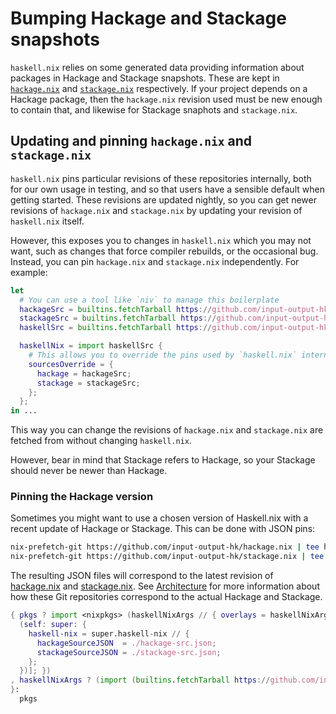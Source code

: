 # Bumping Hackage and Stackage snapshots

`haskell.nix` relies on some generated data providing information about packages in Hackage and Stackage snapshots.
These are kept in [`hackage.nix`](https://github.com/input-output-hk/hackage.nix) and [`stackage.nix`](https://github.com/input-output-hk/stackage.nix) respectively.
If your project depends on a Hackage package, then the `hackage.nix` revision used must be new enough to contain that, and likewise for Stackage snaphots and `stackage.nix`.

## Updating and pinning `hackage.nix` and `stackage.nix`

`haskell.nix` pins particular revisions of these repositories internally, both for our own usage in testing, and so that users have a sensible default when getting started. 
These revisions are updated nightly, so you can get newer revisions of `hackage.nix` and `stackage.nix` by updating your revision of `haskell.nix` itself.

However, this exposes you to changes in `haskell.nix` which you may not want, such as changes that force compiler rebuilds, or the occasional bug.
Instead, you can pin `hackage.nix` and `stackage.nix` independently. For example:

```nix
let 
  # You can use a tool like `niv` to manage this boilerplate
  hackageSrc = builtins.fetchTarball https://github.com/input-output-hk/hackage.nix/archive/master.tar.gz;
  stackageSrc = builtins.fetchTarball https://github.com/input-output-hk/stackage.nix/archive/master.tar.gz;
  haskellSrc = builtins.fetchTarball https://github.com/input-output-hk/haskell.nix/archive/master.tar.gz;

  haskellNix = import haskellSrc {
    # This allows you to override the pins used by `haskell.nix` internally
    sourcesOverride = {
      hackage = hackageSrc;
      stackage = stackageSrc;
    };
  };
in ...
```

This way you can change the revisions of `hackage.nix` and `stackage.nix` are fetched from without changing `haskell.nix`.

However, bear in mind that Stackage refers to Hackage, so your Stackage should never be newer than Hackage.

### Pinning the Hackage version

Sometimes you might want to use a chosen version of Haskell.nix with a
recent update of Hackage or Stackage. This can be done with JSON pins:

```bash
nix-prefetch-git https://github.com/input-output-hk/hackage.nix | tee hackage-src.json
nix-prefetch-git https://github.com/input-output-hk/stackage.nix | tee stackage-src.json
```

The resulting JSON files will correspond to the latest revision of
[hackage.nix][] and [stackage.nix][]. See
[Architecture](../architecture.md) for more information about how
these Git repositories correspond to the actual Hackage and Stackage.

[hackage.nix]: https://github.com/input-output-hk/hackage.nix
[stackage.nix]: https://github.com/input-output-hk/stackage.nix

```nix
{ pkgs ? import <nixpkgs> (haskellNixArgs // { overlays = haskellNixArgs.overlays ++ [
  (self: super: {
    haskell-nix = super.haskell-nix // {
      hackageSourceJSON  = ./hackage-src.json;
      stackageSourceJSON = ./stackage-src.json;
    };
  })]; })
, haskellNixArgs ? (import (builtins.fetchTarball https://github.com/input-output-hk/haskell.nix/archive/master.tar.gz) {}).nixpkgsArgs
}:
  pkgs
```